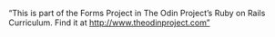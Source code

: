 “This is part of the Forms Project in The Odin Project’s Ruby on Rails Curriculum. Find it at http://www.theodinproject.com” 